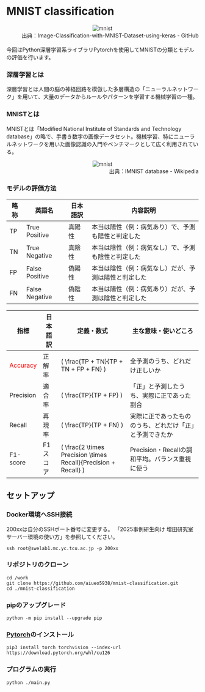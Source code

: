 # MNIST classification

<div align="center">
    <img src="https://user-images.githubusercontent.com/68801296/88917938-4008f180-d286-11ea-8667-50027700e3ea.png" alt="mnist" title="mnist">
</div>
<div align="right">
    出典：Image-Classification-with-MNIST-Dataset-using-keras - GitHub
</div>

<br>
今回はPython深層学習系ライブラリPytorchを使用してMNISTの分類とモデルの評価を行います。

### 深層学習とは
深層学習とは人間の脳の神経回路を模倣した多層構造の「ニューラルネットワーク」を用いて、大量のデータからルールやパターンを学習する機械学習の一種。
### MNISTとは
MNISTとは「Modified National Institute of Standards and Technology database」の略で、手書き数字の画像データセット。機械学習、特にニューラルネットワークを用いた画像認識の入門やベンチマークとして広く利用されている。

<div align="center">
    <img src="https://upload.wikimedia.org/wikipedia/commons/b/b1/MNIST_dataset_example.png" alt="mnist" title="mnist">
</div>
<div align="right">
    出典：IMNIST database - Wikipedia
</div>

### モデルの評価方法

| 略称 | 英語名           | 日本語訳   | 内容説明                                               |
|------|------------------|-----------|-------------------------------------------------------|
| TP   | True Positive    | 真陽性    | 本当は陽性（例：病気あり）で、予測も陽性と判定した     |
| TN   | True Negative    | 真陰性    | 本当は陰性（例：病気なし）で、予測も陰性と判定した     |
| FP   | False Positive   | 偽陽性    | 本当は陰性（例：病気なし）だが、予測は陽性と判定した   |
| FN   | False Negative   | 偽陰性    | 本当は陽性（例：病気あり）だが、予測は陰性と判定した   |

| 指標      | 日本語訳    | 定義・数式                                         | 主な意味・使いどころ                     |
|-----------|------------|----------------------------------------------------|------------------------------------------|
| <font color="red">Accuracy</font>  | 正解率      | \( \frac{TP + TN}{TP + TN + FP + FN} \)            | 全予測のうち、どれだけ正しいか           |
| Precision | 適合率      | \( \frac{TP}{TP + FP} \)                           | 「正」と予測したうち、実際に正であった割合|
| Recall    | 再現率      | \( \frac{TP}{TP + FN} \)                           | 実際に正であったもののうち、どれだけ「正」と予測できたか |
| F1-score  | F1スコア    | \( \frac{2 \times Precision \times Recall}{Precision + Recall} \) | Precision・Recallの調和平均。バランス重視に使う       |


## セットアップ
### Docker環境へSSH接続
200xxは⾃分のSSHポート番号に変更する。
「2025事例研⽣向け 増⽥研究室 サーバー環境の使い⽅」を参照してください。
```
ssh root@swelab1.mc.yc.tcu.ac.jp -p 200xx
```
<!-- ### Jupyterの起動

89xxは⾃分のSSHポート番号に変更する
```
nohup jupyter lab --port=89xx --ip=0.0.0.0 --allow-root --NotebookApp.token='' >/dev/null 2>&1 &
``` -->
### リポジトリのクローン
```
cd /work
git clone https://github.com/aiueo5938/mnist-classification.git
cd ./mnist-classification
```
<!-- ### 仮想環境の作成と有効化
```
pyenv virtualenv 3.13.7 torch
pyenv local torch
``` -->
### pipのアップグレード
```
python -m pip install --upgrade pip
```
### [Pytorch](https://pytorch.org/get-started/locally/)のインストール
```
pip3 install torch torchvision --index-url https://download.pytorch.org/whl/cu126
```
### プログラムの実行
```
python ./main.py
```
